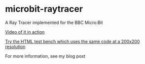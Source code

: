# microbit-raytracer
A Ray Tracer implemented for the BBC Micro:Bit

[Video of it in action](https://youtu.be/mtHFzrI7zEE)

[Try the HTML test bench which uses the same code at a 200x200 resolution](http://microbit-raytracer.stevenwaterman.uk)

For more information, see my blog post
